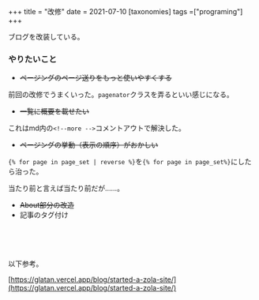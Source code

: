 +++
title = "改修"
date = 2021-07-10
[taxonomies]
tags =["programing"]
+++

ブログを改装している。

<!-- more -->


### やりたいこと


* ~~ページングのページ送りをもっと使いやすくする~~

前回の改修でうまくいった。`pagenator`クラスを弄るといい感じになる。

* ~~一覧に概要を載せたい~~

これはmd内の`<!--more -->`コメントアウトで解決した。

* ~~ページングの挙動（表示の順序）がおかしい~~

`{% for page in page_set | reverse %}`を`{% for page in page_set%}`にしたら治った。

当たり前と言えば当たり前だが……。

* ~~About部分の改造~~
* 記事のタグ付け

<br><br><br>


以下参考。

[https://glatan.vercel.app/blog/started-a-zola-site/](https://glatan.vercel.app/blog/started-a-zola-site/)